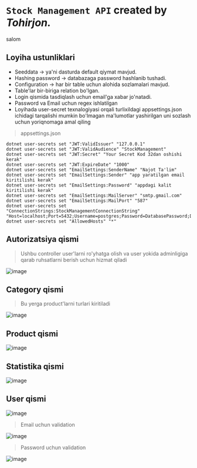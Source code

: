 # `Stock Management API` created by *Tohirjon.*

<a name="id">salom</a>

## Loyiha ustunliklari
* Seeddata -> ya'ni dasturda default qiymat mavjud.
* Hashing password -> databazaga password hashlanib tushadi.
* Configuration -> har bir table uchun alohida sozlamalari mavjud.
* Table'lar bir-biriga relation bo'lgan.
* Login qismida tasdiqlash uchun email'ga xabar jo'natadi.
* Password va Email uchun regex ishlatilgan
* Loyihada user-secret texnalogiyasi orqali turlixildagi appsettings.json ichidagi tarqalishi mumkin bo'lmagan ma'lumotlar yashirilgan uni sozlash uchun yoriqnomaga amal qiling
> appsettings.json <Br>
```
dotnet user-secrets set "JWT:ValidIssuer" "127.0.0.1"
dotnet user-secrets set "JWT:ValidAudience" "StockManagement"
dotnet user-secrets set "JWT:Secret" "Your Secret Kod 32dan oshishi kerak"
dotnet user-secrets set "JWT:ExpireDate" "1000"
dotnet user-secrets set "EmailSettings:SenderName" "Najot Ta'lim"
dotnet user-secrets set "EmailSettings:Sender" "app yaratilgan email kiritilishi kerak"
dotnet user-secrets set "EmailSettings:Password" "appdagi kalit kiritilishi kerak"
dotnet user-secrets set "EmailSettings:MailServer" "smtp.gmail.com"
dotnet user-secrets set "EmailSettings:MailPort" "587"
dotnet user-secrets set "ConnectionStrings:StockManagementConnectionString" "Host=localhost;Port=5432;Username=postgres;Password=DatabasePassword;Database=TesDBProduct;"
dotnet user-secrets set "AllowedHosts" "*"
```
## Autorizatsiya qismi
> Ushbu controller user'larni ro'yhatga olish va user yokida adminligiga qarab ruhsatlarni berish uchun hizmat qiladi

![image](https://github.com/Tohirjon-Odilov/Exam.StockManagement/assets/82634626/4e423b3d-1641-4b78-b110-4ff168b3cd56)

## Category qismi
> Bu yerga product'larni turlari kiritiladi

![image](https://github.com/Tohirjon-Odilov/Exam.StockManagement/assets/82634626/23518f3d-4ba4-4c01-aa0f-ac3ee11df3f6)

## Product qismi 

![image](https://github.com/Tohirjon-Odilov/Exam.StockManagement/assets/82634626/2cdfdd6b-7ed8-4b9f-8d5d-1e0c94e6d741)

## Statistika qismi

![image](https://github.com/Tohirjon-Odilov/Exam.StockManagement/assets/82634626/f432e135-3c4a-41db-8f1f-808cf5885ab9)

## User qismi

![image](https://github.com/Tohirjon-Odilov/Exam.StockManagement/assets/82634626/7f2aa9ad-01ce-411f-b83b-a1f96bf8cf81)

> Email uchun validation

![image](https://github.com/Tohirjon-Odilov/Exam.StockManagement/assets/82634626/9bfa8c29-f71f-4f5b-abb3-e9ae0029a819)

> Password uchun validation

![image](https://github.com/Tohirjon-Odilov/Exam.StockManagement/assets/82634626/5f7eedaa-231f-499f-b6cf-7b5c06fb48bc)



